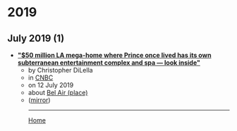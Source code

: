 # 2019

## July 2019 (1)

 - [**"$50 million LA mega-home where Prince once lived has its own subterranean entertainment complex and spa — look inside"**](https://www.cnbc.com/2019/07/12/photos-inside-multimillion-dollar-la-mansion-where-prince-once-lived.html)<ul><li>by Christopher DiLella</li><li>in [CNBC](https://www.cnbc.com/)</li><li>on 12 July 2019</li><li>about [Bel Air (place)](../../topics/place/bel-air/index.md)</li><li>([mirror](https://web.archive.org/web/*/https://www.cnbc.com/2019/07/12/photos-inside-multimillion-dollar-la-mansion-where-prince-once-lived.html))</li><ul>

----

[Home](../index.md)
